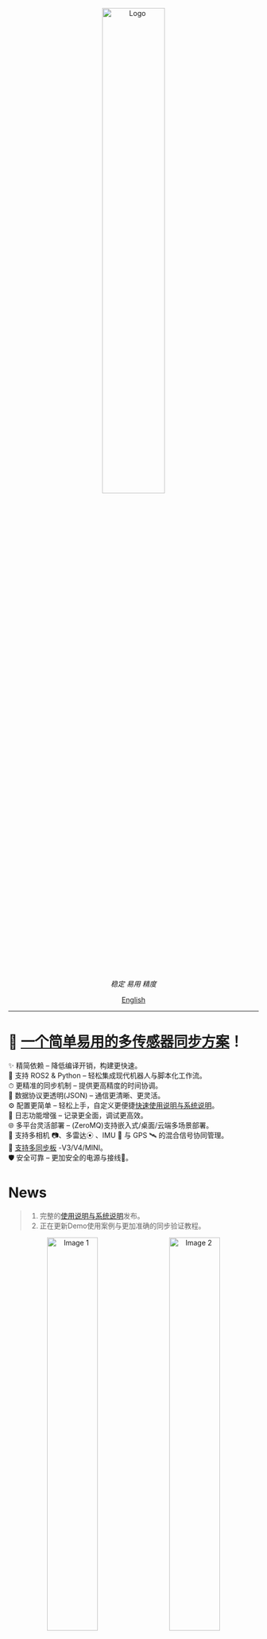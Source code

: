 <p align="center">
<img  style="width:50%;"  alt="Logo" src="assets/picture/main_logo.png">
<br>
<em>稳定 易用 精度</em>
<br>
</p>
<p align="center">
<a href="README_EN.md">English</a>
</p>

---

# 🚀 [一个简单易用的多传感器同步方案](https://github.com/InfiniteSenseLab/SimpleSensorSync/wiki)！

✨ 精简依赖 – 降低编译开销，构建更快速。  
🤖 支持 ROS2 & Python – 轻松集成现代机器人与脚本化工作流。  
⏱ 更精准的同步机制 – 提供更高精度的时间协调。  
📡 数据协议更透明(JSON) – 通信更清晰、更灵活。  
⚙️ 配置更简单 – 轻松上手，自定义更便捷[快速使用说明与系统说明](https://github.com/InfiniteSenseLab/SimpleSensorSync/wiki)。  
📜 日志功能增强 – 记录更全面，调试更高效。   
🌐 多平台灵活部署 – (ZeroMQ)支持嵌入式/桌面/云端多场景部署。  
🔗 支持多相机 📷、多雷达⦿ 、IMU 🧭 与 GPS 🛰 的混合信号协同管理。  
🔄 [支持多同步板](assets/doc/board_introduction.md) -V3/V4/MINI。  
🛡️ 安全可靠 – 更加安全的电源与接线🚫。

# News

>1. 完整的[使用说明与系统说明](https://github.com/InfiniteSenseLab/SimpleSensorSync/wiki)发布。
>2. 正在更新Demo使用案例与更加准确的同步验证教程。

<p align="center">
  <img alt="Image 1" src="assets/picture/v4_board.png" width="45%">
  &nbsp;&nbsp;&nbsp;
  <img alt="Image 2" src="assets/picture/link/all_sensor.png" width="45%">
</p>

# 支持设备

>| 设备类型        | 品牌                            |同步方式 |
>|-------------|-------------------------------|--------|
>| 工业相机(网口)    | 海康/大华/大恒/京航/...               | PWM    |
>| 工业相机(USB)   | 海康/大华/大恒/京航/...               | PWM    |
>| 第三方IMU      | Xsense系列/...                 | PWM    |
>| 3D激光        | Mid360/Mid70/RoboSense/Tele-15/Horizon系列/...  | PPS   |
>| RTK/GPS     | 所有支持NMEA0183设备                | NMEA   |
>| 主机(ARM/X86) | Intel/AMD/Jetson/RockChip/... | PTP    |


# 咨询购买

[【淘宝】Access denied MF3543 「多相机IMU同步板网口串口同步工业相机六轴姿态」
点击链接直接打开 或者 淘宝搜索直接打开](https://item.taobao.com/item.htm?ft=t&id=832624497202)

